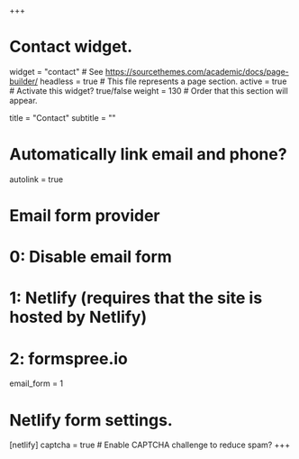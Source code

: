 +++
# Contact widget.
widget = "contact"  # See https://sourcethemes.com/academic/docs/page-builder/
headless = true  # This file represents a page section.
active = true  # Activate this widget? true/false
weight = 130  # Order that this section will appear.

title = "Contact"
subtitle = ""

# Automatically link email and phone?
autolink = true

# Email form provider
#   0: Disable email form
#   1: Netlify (requires that the site is hosted by Netlify)
#   2: formspree.io
email_form = 1

# Netlify form settings.
[netlify]
  captcha = true  # Enable CAPTCHA challenge to reduce spam?
+++

 <script src='https://storage.ko-fi.com/cdn/scripts/overlay-widget.js'></script>
<script>
  kofiWidgetOverlay.draw('tinalasisi', {
    'type': 'floating-chat',
    'floating-chat.donateButton.text': 'Support Me',
    'floating-chat.donateButton.background-color': '#ff5f5f',
    'floating-chat.donateButton.text-color': '#fff'
  });
</script>

